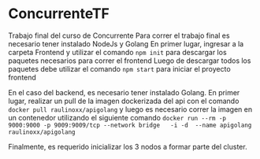# ConcurrenteTF

Trabajo final del curso de Concurrente
Para correr el trabajo final es necesario tener instalado NodeJs y Golang
En primer lugar, ingresar a la carpeta Frontend y utilizar el comando `npm init` 
para descargar los paquetes necesarios para correr el frontend
Luego de descargar todos los paquetes debe utilizar el comando `npm start` 
para iniciar el proyecto frontend

En el caso del backend, es necesario tener instalado Golang. 
En primer lugar, realizar un pull de la imagen dockerizada del api con el comando
`docker pull raulinoxx/apigolang` y luego es necesario correr 
la imagen en un contenedor utilizando el siguiente comando `docker run --rm -p 9000:9000 -p 9009:9009/tcp --network bridge   -i -d  --name apigolang raulinoxx/apigolang`

Finalmente, es requerido inicializar los 3 nodos a formar parte del cluster. 

